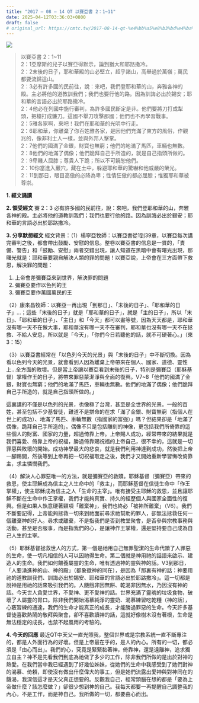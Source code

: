 ```yaml
---
title: "2017 – 08 – 14 QT 以賽亞書 2：1~11"
date: 2025-04-12T03:36:03+0800
draft: false
# original_url: https://cmtc.tw/2017-08-14-qt-%e4%bb%a5%e8%b3%bd%e4%ba%9e%e6%9b%b8-2%ef%bc%9a111
---
```


![](/images/qt.jpg)
> 以賽亞書 2：1\~11  
> 2：1亞摩斯的兒子以賽亞得默示，論到猶大和耶路撒冷。  
> 2：2末後的日子，耶和華殿的山必堅立，超乎諸山，高舉過於萬嶺；萬民都要流歸這山。  
> 2：3必有許多國的民前往，說：來吧，我們登耶和華的山，奔雅各神的殿。主必將他的道教訓我們；我們也要行他的路。因為訓誨必出於錫安；耶和華的言語必出於耶路撒冷。  
> 2：4他必在列國中施行審判，為許多國民斷定是非。他們要將刀打成犁頭，把槍打成鐮刀。這國不舉刀攻擊那國；他們也不再學習戰事。  
> 2：5雅各家啊，來吧！我們在耶和華的光明中行走。  
> 2：6耶和華，你離棄了你百姓雅各家，是因他們充滿了東方的風俗，作觀兆的，像非利士人一樣，並與外邦人擊掌。  
> 2：7他們的國滿了金銀，財寶也無窮；他們的地滿了馬匹，車輛也無數。  
> 2：8他們的地滿了偶像；他們跪拜自己手所造的，就是自己指頭所做的。  
> 2：9卑賤人屈膝；尊貴人下跪；所以不可饒恕他們。  
> 2：10你當進入巖穴，藏在土中，躲避耶和華的驚嚇和他威嚴的榮光。  
> 2：11到那日，眼目高傲的必降為卑；性情狂傲的都必屈膝；惟獨耶和華被尊崇。

**1. 經文誦讀**

**2. 領受經文**
賽 2：3 必有許多國的民前往，說：來吧，我們登耶和華的山，奔雅各神的殿。主必將他的道教訓我們；我們也要行他的路。因為訓誨必出於錫安；耶和華的言語必出於耶路撒冷。

**3. 分享默想經文**
經文背景：（1）楊寧亞牧師：以賽亞書從1到39章，以賽亞每次講完審判之後，都會帶出鼓勵、安慰的信息。整卷以賽亞書的信息是一貫的，「責備、警告」和「鼓勵、安慰」兩者交錯出現，讓人知道在黑暗中會有曙光出現，那曙光就是：耶和華要親自解決人類的罪的問題！以賽亞說，上帝會在三方面帶下救恩，解決罪的問題：  
1. 上帝會差彌賽亞來到世界，解決罪的問題  
2. 彌賽亞要作以色列的王  
3. 彌賽亞要作萬國萬民的王

（2）康來昌牧師：以賽亞一再出現「到那日」、「末後的日子」、「耶和華的日子」…；這些「末後的日子」就是「耶和華的日子」，就是「主的日子」，所以「末日」、「耶和華的日子」、「主日」和「今天」都可以畫等號，因為天天都是，耶和華沒有哪一天不在做大事，耶和華沒有哪一天不在審判，耶和華也沒有哪一天不在拯救、不給人安息，所以就是「今天」，「你們今日若聽他的話，就不可硬著心。」（來3：15）

（3）以賽亞書經常在「以色列今天的光景」與「末後的日子」中不斷切換。因為看以色列今天的光景，就會看到人因為離棄上帝帶來在個人、國家、道德、靈性上…全方面的敗壞。但是當上帝讓以賽亞看到末後的日子，特別是彌賽亞（耶穌基督）掌權作王的日子，將帶來罪惡蒙潔淨與全面的復興。V7\~8「他們的國滿了金銀，財寶也無窮；他們的地滿了馬匹，車輛也無數。他們的地滿了偶像；他們跪拜自己手所造的，就是自己指頭所做的。」

這裏講的不僅是以色列的光景，也像極了台灣，甚至是全世界的光景。一般的百姓，甚至包括不少基督徒，難道不是拼命的在求「滿了金銀、財寶無窮（指個人在世上的成功）、地滿了馬匹、車輛無數（指國家的富強）」嗎？但結果卻是「地滿了偶像，跪拜自己手所造的」。偶像不只是包括雕刻的神像，更包括我們所倚靠的這些個人的財富、國家的力量，超過倚靠上帝。上帝賜人成功，經常帶來的結果就是我們喜愛、倚靠上帝的祝福，勝過倚靠賜祝福的上帝自己，很不幸的，這就是一切罪惡與敗壞的開始。成功神學最大的悲哀，就是我們利用神達到成功，然後把上帝一腳踢開，然後等到上帝再把一切祝福取走之後，我們才又開始重新學習悔改倚靠主，求主憐憫我們。

（4）解決人心罪惡唯一的方法，就是彌賽亞的救贖。耶穌基督（彌賽亞）帶來的救恩，使主耶穌成為信主之人生命中的「救主」，而耶穌基督在信徒生命中「作王掌權」，使主耶穌成為信主之人「生命的主宰」。唯有接受主耶穌的救恩，並且讓耶穌不斷在生命中作王掌權，我們才能夠真實、持久的經歷個人與國家全面性的復興。但是如果人執意硬著頸項「離棄神」，我們也終必「被神所離棄」（V6）。我們不斷要記得，上帝能夠拯救一切來到祂面前尋求祂幫助的罪人，卻無法拯救任何一個離棄神的好人。尋求或離棄，不是指我們是否到教堂聚會，是否參與宗教事務與活動，甚至是否服事，而是指我們的心，是讓神作王掌權，還是堅持要自己成為自己人生的主宰。

（5）耶穌基督拯救世人的方式，第一個是祂用自己無罪聖潔的生命代贖了人罪惡的生命，使一切凡相信的人可以因祂得生命。第二個就是神用祂的話語來啟示、建造人的生命。我們如何餵養屬靈的生命，唯有透過神的靈與神的話。V3到那日，「人要湧進神的山、神的殿」（都象徵神的同在），是因為「那裏有神的話：神要用祂的道教訓我們、訓誨必出於錫安、耶和華的言語必出於耶路撒冷」。這一切都是說神是用祂的話來吸引我們的。人饑餓非因無餅、乾渴非因無水，乃因沒有神的話。今天世人貪愛世界，不愛神、更不愛神的話。世界充滿了靈魂的垃圾食物，破壞了人屬靈的胃口。除非我們開始渴慕純淨的靈奶、渴慕練習吃乾糧（神的話），心竅習練的通達，我們的生命才能真正的成長，才能勝過罪惡的生命。今天許多基督徒喜歡熱鬧的敬拜與聚會，卻不喜歡讀神的話，這就好像樹木沒有著根，生命是無法穩定的成長，也禁不起風雨的考驗的。

**4. 今天的回應**
最近QT中天父一直光照我，整個世界或是宗教系統一直不斷專注的，都是人外面行為的好壞。但是上帝最在乎的，是人的內心。所有的一切，都必須是「由心而出」。我們的心，究竟是緊緊黏著神，倚靠神，還是遠離神，追求獨立自主？神不是先看我們到底為祂做了多少的工作，除非我們所做的是出於對神的熱愛。在我們當中我已經遇到了好幾位姊妹，從她們的生命中我感受到了她們對神的渴慕、倚頼，即使沒有做出什麼偉大的事工，但是她們流露出愛神與對神同在的饑渴，我深信這才是天父真正想要的。反觀我自己，經常頭腦在想的都是「要為上帝做什麼？該怎麼做？」卻很少想到神的自己。我每天都要一再提醒自己調整我的內心，不是工作，而是神自己。我所做的一切，都要由心而出。
